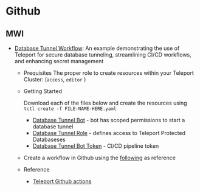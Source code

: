 # Github

## MWI
- [Database Tunnel Workflow](mwi-database-tunnel.yaml): An example demonstrating the use of Teleport for secure database tunneling, streamlining CI/CD workflows, and enhancing secret management
    - Prequisites
        The proper role to create resources within your Teleport Cluster: (`access`, `editor` )

    - Getting Started

        Download each of the files below and create the resources using `tctl create -f FILE-NAME-HERE.yaml`    

        - [Database Tunnel Bot](/templates/teleport/bots/database-tunnel-bot.yaml) - bot has scoped permissions to start a database tunnel
        - [Database Tunnel Role](/templates/teleport/roles/database-tunnel-role.yaml) - defines access to Teleport Protected Databaseses
        - [Database Tunnel Bot Token](/templates/teleport/tokens/database-tunnel-bot-token.yaml) - CI/CD pipeline token

    - Create a workflow in Github using the [following](mwi-database-tunnel.yaml) as reference

    - Reference
        - [Teleport Github actions](https://goteleport.com/docs/machine-workload-identity/machine-id/deployment/github-actions/)